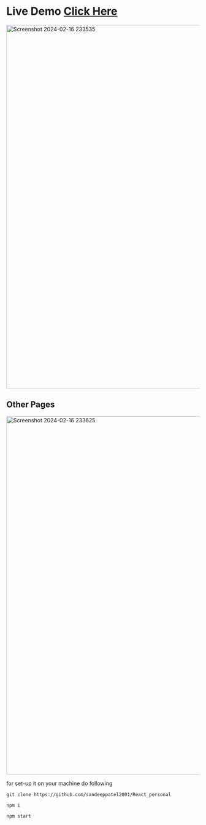 # Live Demo [Click Here](https://stark1.onrender.com/)
<img width="946" alt="Screenshot 2024-02-16 233535" src="https://github.com/sandeeppatel2001/React_personal/assets/95873801/3c26c15a-1fd8-4627-a060-fd741f44f805">

## Other Pages
<img width="933" alt="Screenshot 2024-02-16 233625" src="https://github.com/sandeeppatel2001/React_personal/assets/95873801/a48d82aa-ba8b-4ba5-b7b4-fa33c2c9280c">

for set-up it on your machine do following
```
git clone https://github.com/sandeeppatel2001/React_personal
```
```
npm i
```
```
npm start
```
